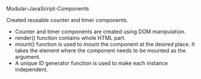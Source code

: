 Modular-JavaScript-Components

Created reusable counter and timer components.
 - Counter and timer components are created using DOM manipulation.
 - render() function contains whole HTML part.
 - mount() function is used to mount the component at the desired place. It takes the element where the component needs to be mounted as the argument.
 - A unique ID generator function is used to make each instance independent.
